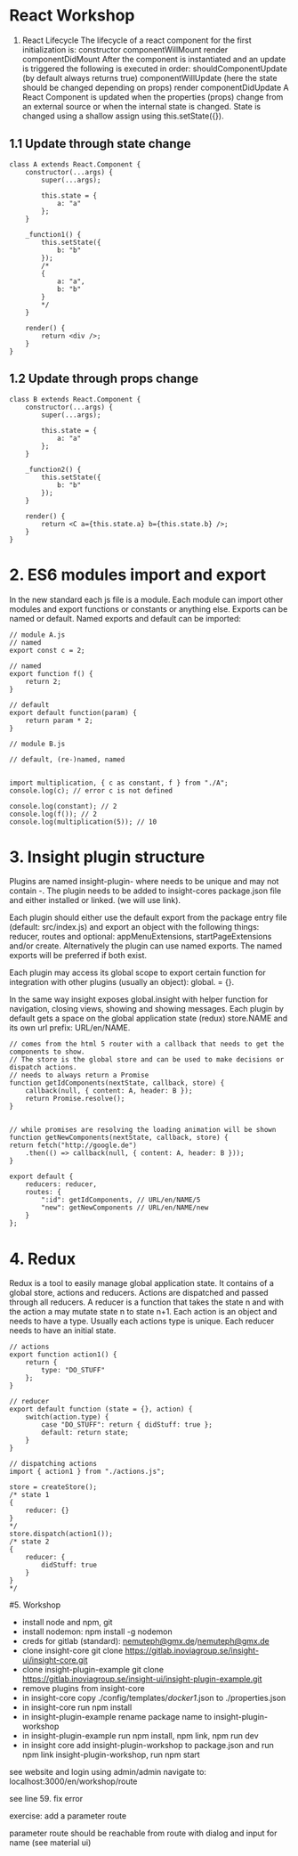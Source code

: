 # React Workshop

1. React Lifecycle
The lifecycle of a react component for the first initialization is:
constructor
componentWillMount
render
componentDidMount
After the component is instantiated and an update is triggered the following is executed in order:
shouldComponentUpdate (by default always returns true)
componentWillUpdate (here the state should be changed depending on props)
render
componentDidUpdate
A React Component is updated when the properties (props) change from an external source or when the internal state is changed. State is changed using a shallow assign using this.setState({}).

## 1.1 Update through state change
    class A extends React.Component {
        constructor(...args) {
            super(...args);

            this.state = {
                a: "a"
            };
        }

        _function1() {
            this.setState({
                b: "b"
            });
            /*
            {
                a: "a",
                b: "b"
            }
            */
        }

        render() {
            return <div />;
        }
    }

## 1.2 Update through props change
    class B extends React.Component {
        constructor(...args) {
            super(...args);

            this.state = {
                a: "a"
            };
        }

        _function2() {
            this.setState({
                b: "b"
            });
        }

        render() {
            return <C a={this.state.a} b={this.state.b} />;
        }
    }

# 2. ES6 modules import and export
In the new standard each js file is a module. Each module can import other modules and export functions or constants or anything else. Exports can be named or default. Named exports and default can be imported:

    // module A.js
    // named
    export const c = 2;

    // named
    export function f() {
        return 2;
    }

    // default
    export default function(param) {
        return param * 2;
    }

    // module B.js

    // default, (re-)named, named


    import multiplication, { c as constant, f } from "./A";
    console.log(c); // error c is not defined

    console.log(constant); // 2
    console.log(f()); // 2
    console.log(multiplication(5)); // 10

# 3. Insight plugin structure

Plugins are named insight-plugin-<NAME> where <NAME> needs to be unique and may not contain -.
The plugin needs to be added to insight-cores package.json file and either installed or linked. (we will use link).


Each plugin should either use the default export from the package entry file (default: src/index.js) and export an object with the following things: reducer, routes and optional: appMenuExtensions, startPageExtensions and/or create. Alternatively the plugin can use named exports. The named exports will be preferred if both exist.


Each plugin may access its global scope to export certain function for integration with other plugins (usually an object): global. <NAME> = {}.


In the same way insight exposes global.insight with helper function for navigation, closing views, showing and showing messages.
Each plugin by default gets a space on the global application state (redux) store.NAME and its own url prefix: URL/en/NAME.

    // comes from the html 5 router with a callback that needs to get the components to show.
    // The store is the global store and can be used to make decisions or dispatch actions.
    // needs to always return a Promise
    function getIdComponents(nextState, callback, store) {
        callback(null, { content: A, header: B });
        return Promise.resolve();
    }


    // while promises are resolving the loading animation will be shown
    function getNewComponents(nextState, callback, store) {
    return fetch("http://google.de")
        .then(() => callback(null, { content: A, header: B }));
    }

    export default {
        reducers: reducer,
        routes: {
            ":id": getIdComponents, // URL/en/NAME/5
            "new": getNewComponents // URL/en/NAME/new
        }
    };
    
# 4. Redux
Redux is a tool to easily manage global application state. It contains of a global store, actions and reducers. Actions are dispatched and passed through all reducers. A reducer is a function that takes the state n and with the action a may mutate state n to state n+1. Each action is an object and needs to have a type. Usually each actions type is unique. Each reducer needs to have an initial state.

    // actions
    export function action1() {
        return {
            type: "DO_STUFF"
        };
    }

    // reducer
    export default function (state = {}, action) {
        switch(action.type) {
            case "DO_STUFF": return { didStuff: true };
            default: return state;
        }
    }

    // dispatching actions
    import { action1 } from "./actions.js";

    store = createStore();
    /* state 1
    {
        reducer: {}
    }
    */
    store.dispatch(action1());
    /* state 2
    {
        reducer: {
            didStuff: true
        }
    }
    */
    
#5. Workshop
* install node and npm, git
* install nodemon: npm install -g nodemon
* creds for gitlab (standard): nemuteph@gmx.de/nemuteph@gmx.de
* clone insight-core git clone https://gitlab.inoviagroup.se/insight-ui/insight-core.git
* clone insight-plugin-example git clone https://gitlab.inoviagroup.se/insight-ui/insight-plugin-example.git
* remove plugins from insight-core
* in insight-core copy ./config/templates/*docker1*.json to ./properties.json
* in insight-core run npm install
* in insight-plugin-example rename package name to insight-plugin-workshop
* in insight-plugin-example run npm install, npm link, npm run dev
* in insight core add insight-plugin-workshop to package.json and run npm link insight-plugin-workshop, run npm start

see website and login using admin/admin navigate to: localhost:3000/en/workshop/route

see line 59. fix error

exercise: add a parameter route

parameter route should be reachable from route with dialog and input for name (see material ui)
